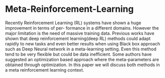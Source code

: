 # Meta-Reinforcement-Learning
Recently Reinforcement Learning (RL) systems have shown a huge improvement in terms of per- formance in a different domains. However the major limitation is the need of massive training data. Previous works have shown that deep reinforcement learning(deep RL) methods could adapt rapidly to new tasks and even better results when using Black box approach such as Deep Neural network in a meta-learning setting. Even this method tend to be very flexible but could be data inefficient. Some authors have suggested an optimization based approach where the meta-parameters are obtained through optimization. In this paper we will discuss both methods in a meta reinforcement learning context.
